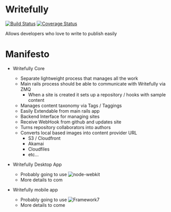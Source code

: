 # Writefully

[![Build Status](https://travis-ci.org/codemy/writefully.svg?branch=master)](https://travis-ci.org/codemy/writefully) [![Coverage Status](https://coveralls.io/repos/codemy/writefully/badge.png?branch=master)](https://coveralls.io/r/codemy/writefully?branch=master)

Allows developers who love to write to publish easily

# Manifesto

+ Writefully Core
  + Separate lightweight process that manages all the work
  + Main rails process should be able to communicate with Writefully via ZMQ
    + When a site is created it sets up a repository / hooks with sample content
  + Manages content taxonomy via Tags / Taggings
  + Easily Extendable from main rails app
  + Backend Interface for managing sites
  + Receive WebHook from github and updates site
  + Turns repository collaborators into authors
  + Converts local based images into content provider URL
    + S3 / Cloudfront
    + Akamai
    + Cloudfiles
    + etc...

+ Writefully Desktop App
  + Probably going to use ![node-webkit](https://github.com/rogerwang/node-webkit)
  + More details to com

+ Writefully mobile app
  + Probably going to use ![Framework7](http://www.idangero.us/framework7/)
  + More details to come
